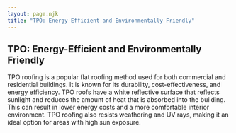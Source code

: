 ```yaml
---
layout: page.njk
title: "TPO: Energy-Efficient and Environmentally Friendly"
---
```


## TPO: Energy-Efficient and Environmentally Friendly

TPO roofing is a popular flat roofing method used for both commercial and residential buildings. It is known for its durability, cost-effectiveness, and energy efficiency. TPO roofs have a white reflective surface that reflects sunlight and reduces the amount of heat that is absorbed into the building. This can result in lower energy costs and a more comfortable interior environment. TPO roofing also resists weathering and UV rays, making it an ideal option for areas with high sun exposure.
